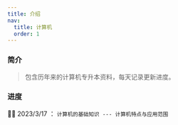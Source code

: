 ```yaml
---
title: 介绍
nav:
  title: 计算机
  order: 1
---
```


### 简介

> 包含历年来的计算机专升本资料，每天记录更新进度。


### 进度
👨‍💻 2023/3/17 ： `计算机的基础知识 --- 计算机特点与应用范围`